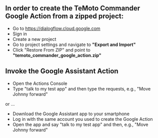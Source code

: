 ## In order to create the TeMoto Commander Google Action from a zipped project:
* Go to https://dialogflow.cloud.google.com
* Sign in
* Create a new project
* Go to project settings and navigate to **"Export and Import"**
* Click "Restore From ZIP" and point to **"temoto_commander_google_action.zip"**

## Invoke the Google Assistant Action
* Open the Actions Console
* Type "talk to my test app" and then type the requests, e.g., "Move Johnny forward"

or ...
* Download the Google Assistant app to your smartphone
* Log in with the same account you used to create the Google Action
* Open the app and say "talk to my test app" and then, e.g., "Move Johnny forward"